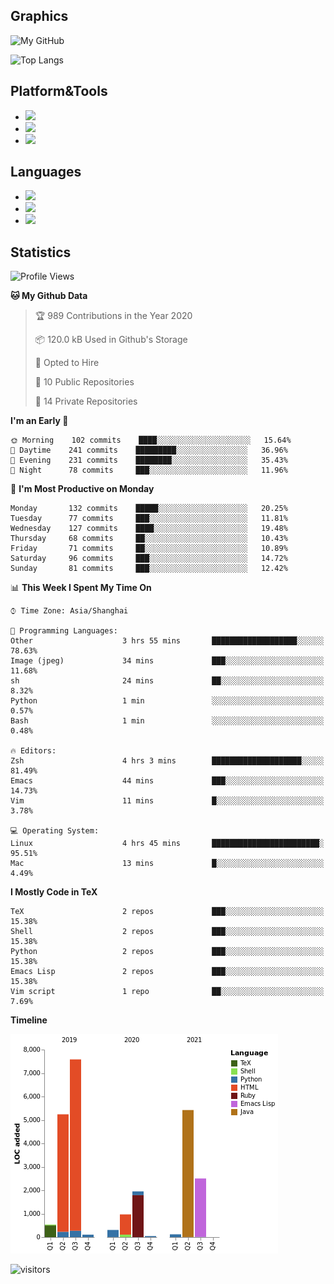 ## Graphics

![My GitHub](https://github-readme-stats.vercel.app/api?username=SteamedFish&count_private=true&show_icons=true&theme=buefy&include_all_commits=false)

![Top Langs](https://github-readme-stats.vercel.app/api/top-langs/?username=SteamedFish&theme=buefy&hide=ruby&count_private=true&show_icons=true&layout=compact)

## Platform&Tools

* [![](https://img.shields.io/badge/ArchLinux--purple?style=flat-square&logo=ArchLinux)](https://www.archlinux.org/)
* [![](https://img.shields.io/badge/Gentoo-testing-purple?style=flat-square&logo=Gentoo)](https://www.gentoo.org/)
* [![](https://img.shields.io/badge/Doom%20Emacs-28-blue?style=flat-square&logo=Gnu%20emacs&logoColor=white)](https://www.gnu.org/software/emacs/)

## Languages

* [![](https://img.shields.io/badge/-Python-3776AB?style=flat-square&logo=python&logoColor=white)](https://www.python.org/)
* [![](https://img.shields.io/badge/-Bash-00ADD8?style=flat-square&logo=Gnu-bash&logoColor=white)](https://www.gnu.org/software/bash/)
* [![](https://img.shields.io/badge/-Go-00ADD8?style=flat-square&logo=go&logoColor=white)](https://golang.org/)

## Statistics

<!--START_SECTION:waka-->
![Profile Views](http://img.shields.io/badge/Profile%20Views-12-blue)

**🐱 My Github Data** 

> 🏆 989 Contributions in the Year 2020
 > 
> 📦 120.0 kB Used in Github's Storage 
 > 
> 💼 Opted to Hire
 > 
> 📜 10 Public Repositories 
 > 
> 🔑 14 Private Repositories  

**I'm an Early 🐤** 

```text
🌞 Morning    102 commits    ████░░░░░░░░░░░░░░░░░░░░░   15.64% 
🌆 Daytime    241 commits    █████████░░░░░░░░░░░░░░░░   36.96% 
🌃 Evening    231 commits    ████████░░░░░░░░░░░░░░░░░   35.43% 
🌙 Night      78 commits     ███░░░░░░░░░░░░░░░░░░░░░░   11.96%

```
📅 **I'm Most Productive on Monday** 

```text
Monday       132 commits    █████░░░░░░░░░░░░░░░░░░░░   20.25% 
Tuesday      77 commits     ███░░░░░░░░░░░░░░░░░░░░░░   11.81% 
Wednesday    127 commits    ████░░░░░░░░░░░░░░░░░░░░░   19.48% 
Thursday     68 commits     ██░░░░░░░░░░░░░░░░░░░░░░░   10.43% 
Friday       71 commits     ██░░░░░░░░░░░░░░░░░░░░░░░   10.89% 
Saturday     96 commits     ███░░░░░░░░░░░░░░░░░░░░░░   14.72% 
Sunday       81 commits     ███░░░░░░░░░░░░░░░░░░░░░░   12.42%

```


📊 **This Week I Spent My Time On** 

```text
⌚︎ Time Zone: Asia/Shanghai

💬 Programming Languages: 
Other                    3 hrs 55 mins       ███████████████████░░░░░░   78.63% 
Image (jpeg)             34 mins             ███░░░░░░░░░░░░░░░░░░░░░░   11.68% 
sh                       24 mins             ██░░░░░░░░░░░░░░░░░░░░░░░   8.32% 
Python                   1 min               ░░░░░░░░░░░░░░░░░░░░░░░░░   0.57% 
Bash                     1 min               ░░░░░░░░░░░░░░░░░░░░░░░░░   0.48%

🔥 Editors: 
Zsh                      4 hrs 3 mins        ████████████████████░░░░░   81.49% 
Emacs                    44 mins             ███░░░░░░░░░░░░░░░░░░░░░░   14.73% 
Vim                      11 mins             █░░░░░░░░░░░░░░░░░░░░░░░░   3.78%

💻 Operating System: 
Linux                    4 hrs 45 mins       ████████████████████████░   95.51% 
Mac                      13 mins             █░░░░░░░░░░░░░░░░░░░░░░░░   4.49%

```

**I Mostly Code in TeX** 

```text
TeX                      2 repos             ███░░░░░░░░░░░░░░░░░░░░░░   15.38% 
Shell                    2 repos             ███░░░░░░░░░░░░░░░░░░░░░░   15.38% 
Python                   2 repos             ███░░░░░░░░░░░░░░░░░░░░░░   15.38% 
Emacs Lisp               2 repos             ███░░░░░░░░░░░░░░░░░░░░░░   15.38% 
Vim script               1 repo              ██░░░░░░░░░░░░░░░░░░░░░░░   7.69%

```


**Timeline**

![Chart not found](https://raw.githubusercontent.com/SteamedFish/SteamedFish/master/charts/bar_graph.png) 


<!--END_SECTION:waka-->

![visitors](https://visitor-badge.laobi.icu/badge?page_id=SteamedFish.SteamedFish)
